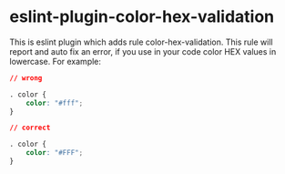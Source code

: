 # eslint-plugin-color-hex-validation

This is eslint plugin which adds rule color-hex-validation. This rule will report and auto fix an error, if you use in your code color HEX values in lowercase. For example:

```css
// wrong

. color {
	color: "#fff";
}

// correct

. color {
	color: "#FFF";
}
```
